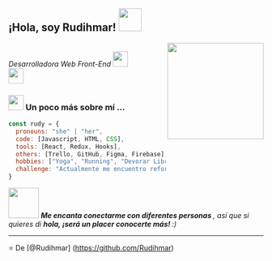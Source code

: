 <h2> ¡Hola, soy Rudihmar! <img src = "https://media.giphy.com/media/Q6xFPLfzfsgKoKDV60/giphy.gif" width = "45"> </h2>
<img align = 'right' src = "https://media.giphy.com/media/NgurY1o4z080Jfoyzw/giphy.gif" width = "190">
<p> </br> <em> Desarrolladora Web Front-End </a> <img src = "https://media.giphy.com/media/cZ1t1Zeh2TMrzhvbq9/giphy.gif" width =" 30 "> 
</br> <img src =" https: // media. giphy.com/media/WUlplcMpOCEmTGBtBW/giphy.gif "width =" 30 "> 
</em> </p>


### <img src = "https://media.giphy.com/media/hVa6t0WpoDOk7Pxb7l/giphy.gif" width = "30"> Un poco más sobre mí ...  

```js
const rudy = {
  pronouns: "she" | "her",
  code: [Javascript, HTML, CSS],
  tools: [React, Redux, Hooks],
  others: [Trello, GitHub, Figma, Firebase],
  hobbies: ["Yoga", "Running", "Devorar Libros", "Pasear a mi Perrito"],
  challenge: "Actualmente me encuentro reforzando todo lo aprendido y reencontrandome con mi rutina de ejercicios"
}
```

<img src = "https://media.giphy.com/media/OQ4gqMP2b7uDu/giphy.gif" width = "60"> <em> <b> Me encanta conectarme con diferentes personas </b>, así que si quieres di <b> hola, ¡será un placer conocerte más! </b> :) </em>

---

⭐️ De [@Rudihmar] (https://github.com/Rudihmar)
